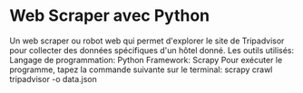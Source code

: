  
# Web Scraper avec Python
Un web scraper ou robot web qui permet d'explorer le site de Tripadvisor pour collecter des données spécifiques d'un hôtel donné. Les outils utilisés: 
Langage de programmation: Python
Framework: Scrapy
Pour exécuter le programme, tapez la commande suivante sur le terminal:
scrapy crawl tripadvisor -o data.json
